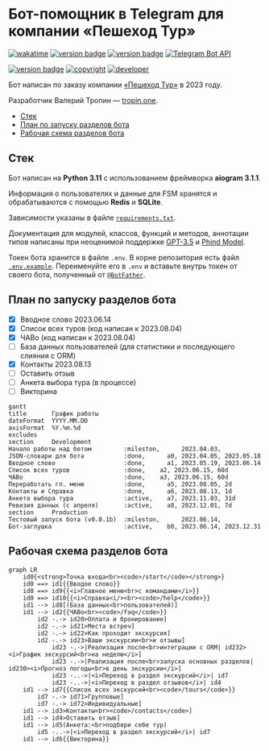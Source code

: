 # Бот-помощник в Telegram для компании «Пешеход Тур»

[![wakatime](https://wakatime.com/badge/github/tropintropin/telegram_bot_peshehod_chat.svg)](https://wakatime.com/badge/github/tropintropin/telegram_bot_peshehod_chat)
[![version badge](https://img.shields.io/badge/Python-3.11-blue.svg)](https://www.python.org/)
[![version badge](https://img.shields.io/badge/aiogram-3.1.1-blue.svg)](https://docs.aiogram.dev/en/dev-3.x/)
[![Telegram Bot API](https://img.shields.io/badge/dynamic/json?color=blue&logo=telegram&label=Telegram%20Bot%20API&query=%24.api.version&url=https%3A%2F%2Fraw.githubusercontent.com%2Faiogram%2Faiogram%2Fdev-3.x%2F.butcher%2Fschema%2Fschema.json&style=flat-square)](https://core.telegram.org/bots/api)

[![version badge](https://img.shields.io/badge/Peshehod_Help_Bot-v0.0.1b-blue.svg)](https://t.me/peshehod_help_bot)
[![copyright](https://img.shields.io/badge/©_Peshehod_Tour-2023-blue.svg)](https://peshehodtour.ru)
[![developer](https://img.shields.io/badge/Developer-Valery_Tropin-blue.svg)](https://tropin.one)

Бот написан по заказу компании [«Пешеход Тур»](https://peshehodtour.ru) в 2023 году.

Разработчик Валерий Тропин — [tropin.one](https://tropin.one).

<!-- vim-markdown-toc GFM -->

* [Стек](#Стек)
* [План по запуску разделов бота](#План-по-запуску-разделов-бота)
* [Рабочая схема разделов бота](#Рабочая-схема-разделов-бота)

<!-- vim-markdown-toc -->

## Стек

Бот написан на **Python 3.11** с использованием фреймворка **aiogram 3.1.1**.

Информация о пользователях и данные для FSM хранятся и обрабатываются с помощью **Redis** и **SQLite**.

Зависимости указаны в файле [`requirements.txt`](requirements.txt).

Документация для модулей, классов, функций и методов, аннотации типов написаны при неоценимой поддержке [GPT-3.5](https://chat.openai.com) и [Phind Model](https://www.phind.com).

Токен бота хранится в файле `.env`. В корне репозитория есть файл [`.env.example`](.env.example). Переименуйте его в `.env`
и вставьте внутрь токен от своего бота, полученный от [`@BotFather`](https://t.me/botfather).


## План по запуску разделов бота

- [x] Вводное слово 2023.06.14
- [x] Список всех туров (код написан к 2023.08.04)
- [x] ЧАВо (код написан к 2023.08.04)
- [ ] База данных пользователей (для статистики и последующего слияния с ORM)
- [x] Контакты 2023.08.13
- [ ] Оставить отзыв
- [ ] Анкета выбора тура (в процессе)
- [ ] Викторина

```mermaid
gantt
title       График работы
dateFormat  YYYY.MM.DD
axisFormat  %Y.%m.%d
excludes    
section     Development
Начало работы над ботом         :mileston,      2023.04.03, 
JSON-словари для бота           :done,      a0, 2023.04.05, 2023.05.18
Вводное слово                   :done,      a1, 2023.05.19, 2023.06.14
Список всех туров               :done,    a2, 2023.06.15, 60d
ЧАВо                            :done,    a3, 2023.06.15, 60d
Переработать гл. меню           :done,      a5, 2023.08.05, 2d
Контакты и Справка              :done,      a6, 2023.08.13, 1d
Анкета выбора тура              :active,    a7, 2023.11.03, 31d
Ревизия данных (с апреля)       :active,    a8, 2023.12.01, 7d
section     Production
Тестовый запуск бота (v0.0.1b)  :mileston,      2023.06.14,
Бот-заглушка                    :active,    b0, 2023.06.14, 2023.12.31
```

## Рабочая схема разделов бота

```mermaid
graph LR
    id0{<strong>Точка входа<br><code>/start</code></strong>}
    id0 ==> id1{{Вводое слово}}
    id0 ==> id9{{<i>Главное меню<br>с командами</i>}}
    id0 ==> id10{{<i>Справка<i/><br><code>/help</code>}}
    id1 --> id8[(База данных<br>пользователей)]
    id1 --> id2{{ЧАВо<br><code>/faq</code>}}
        id2 -.-> id20>Оплата и бронирование]
        id2 -.-> id21>Места встреч]
        id2 -.-> id22>Как проходит экскурсия]
        id2 -.-> id23>Ваши экскурсии<br>и отзывы]
            id23 -.->|Реализация после<br>интеграции с ORM| id232><i>График экскурсий<br>на неделю</i>]
            id23 -.->|Реализация после<br>запуска основных разделов| id230><i>Прогноз погоды<br>в день экскурсии</i>]
            id23 -..->|<i>Переход в раздел экскурсий</i>| id7
            id23 -..->|<i>Переход в раздел отзывов</i>| id4
    id1 --> id7{{Список всех экскурсий<br><code>/tours</code>}}
        id7 -.-> id71>Групповые]
        id7 -.-> id72>Индивидуальные]
    id1 --> id3>Контакты<br><code>/contacts</code>]
    id1 --> id4>Оставить отзыв]
    id1 --> id5(Анкета:<br>подбери себе тур)
        id5 -..->|<i>Переход в раздел экскурсий</i>| id7
    id1 --> id6{{Викторина}}
```

